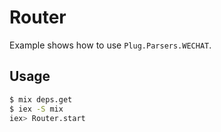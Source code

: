 # Router

Example shows how to use `Plug.Parsers.WECHAT`.

## Usage

```bash
$ mix deps.get
$ iex -S mix
iex> Router.start
```
